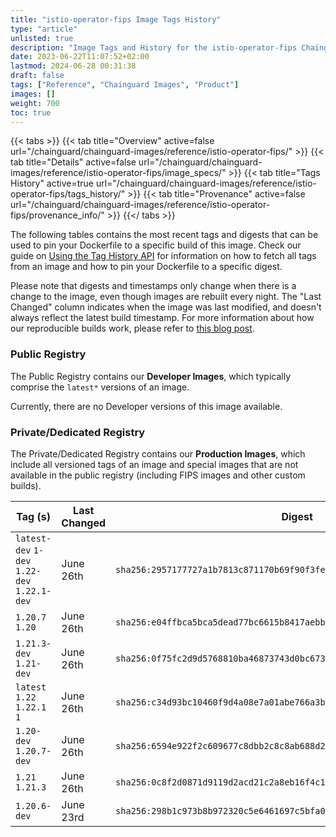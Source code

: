 ```yaml
---
title: "istio-operator-fips Image Tags History"
type: "article"
unlisted: true
description: "Image Tags and History for the istio-operator-fips Chainguard Image"
date: 2023-06-22T11:07:52+02:00
lastmod: 2024-06-28 00:31:38
draft: false
tags: ["Reference", "Chainguard Images", "Product"]
images: []
weight: 700
toc: true
---
```


{{< tabs >}}
{{< tab title="Overview" active=false url="/chainguard/chainguard-images/reference/istio-operator-fips/" >}}
{{< tab title="Details" active=false url="/chainguard/chainguard-images/reference/istio-operator-fips/image_specs/" >}}
{{< tab title="Tags History" active=true url="/chainguard/chainguard-images/reference/istio-operator-fips/tags_history/" >}}
{{< tab title="Provenance" active=false url="/chainguard/chainguard-images/reference/istio-operator-fips/provenance_info/" >}}
{{</ tabs >}}

The following tables contains the most recent tags and digests that can be used to pin your Dockerfile to a specific build of this image. Check our guide on [Using the Tag History API](/chainguard/chainguard-images/using-the-tag-history-api/) for information on how to fetch all tags from an image and how to pin your Dockerfile to a specific digest.

Please note that digests and timestamps only change when there is a change to the image, even though images are rebuilt every night. The "Last Changed" column indicates when the image was last modified, and doesn't always reflect the latest build timestamp. For more information about how our reproducible builds work, please refer to [this blog post](https://www.chainguard.dev/unchained/reproducing-chainguards-reproducible-image-builds).

### Public Registry
The Public Registry contains our **Developer Images**, which typically comprise the `latest*` versions of an image.

Currently, there are no Developer versions of this image available.

### Private/Dedicated Registry
The Private/Dedicated Registry contains our **Production Images**, which include all versioned tags of an image and special images that are not available in the public registry (including FIPS images and other custom builds).

| Tag (s)                                       | Last Changed | Digest                                                                    |
|-----------------------------------------------|--------------|---------------------------------------------------------------------------|
|  `latest-dev` `1-dev` `1.22-dev` `1.22.1-dev` | June 26th    | `sha256:2957177727a1b7813c871170b69f90f3fe8c16c002bd82052a4fcd73cbcf51b8` |
|  `1.20.7` `1.20`                              | June 26th    | `sha256:e04ffbca5bca5dead77bc6615b8417aebb3a3e38053653f5898183dec7f49ab5` |
|  `1.21.3-dev` `1.21-dev`                      | June 26th    | `sha256:0f75fc2d9d5768810ba46873743d0bc673af247c7e647294216043ae99176aa1` |
|  `latest` `1.22` `1.22.1` `1`                 | June 26th    | `sha256:c34d93bc10460f9d4a08e7a01abe766a3b41b61042bd2e49a1b5caad35ac4683` |
|  `1.20-dev` `1.20.7-dev`                      | June 26th    | `sha256:6594e922f2c609677c8dbb2c8c8ab688d2d947abe89f999696c9152895ee6ef2` |
|  `1.21` `1.21.3`                              | June 26th    | `sha256:0c8f2d0871d9119d2acd21c2a8eb16f4c1cf317c24b053f94874e8dcbffc9b23` |
|  `1.20.6-dev`                                 | June 23rd    | `sha256:298b1c973b8b972320c5e6461697c5bfa005f51300efb99f7751801ae3b3256a` |

